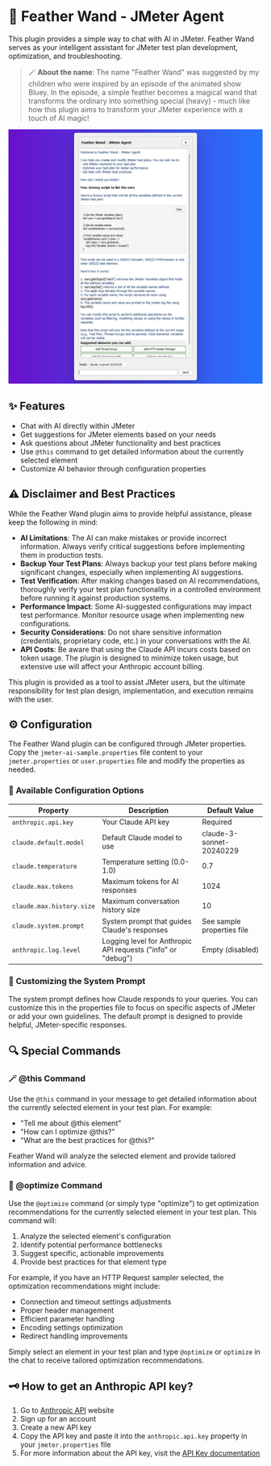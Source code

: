 # 🚀 Feather Wand - JMeter Agent

This plugin provides a simple way to chat with AI in JMeter. Feather Wand serves as your intelligent assistant for JMeter test plan development, optimization, and troubleshooting.

> 🪄 **About the name**: The name "Feather Wand" was suggested by my children who were inspired by an episode of the animated show Bluey. In the episode, a simple feather becomes a magical wand that transforms the ordinary into something special (heavy) - much like how this plugin aims to transform your JMeter experience with a touch of AI magic!

![Feather Wand](./images/Feather-Wand-AI-Agent-JMeter.png)

## ✨ Features

- Chat with AI directly within JMeter
- Get suggestions for JMeter elements based on your needs
- Ask questions about JMeter functionality and best practices
- Use `@this` command to get detailed information about the currently selected element
- Customize AI behavior through configuration properties

## ⚠️ Disclaimer and Best Practices

While the Feather Wand plugin aims to provide helpful assistance, please keep the following in mind:

- **AI Limitations**: The AI can make mistakes or provide incorrect information. Always verify critical suggestions before implementing them in production tests.
- **Backup Your Test Plans**: Always backup your test plans before making significant changes, especially when implementing AI suggestions.
- **Test Verification**: After making changes based on AI recommendations, thoroughly verify your test plan functionality in a controlled environment before running it against production systems.
- **Performance Impact**: Some AI-suggested configurations may impact test performance. Monitor resource usage when implementing new configurations.
- **Security Considerations**: Do not share sensitive information (credentials, proprietary code, etc.) in your conversations with the AI.
- **API Costs**: Be aware that using the Claude API incurs costs based on token usage. The plugin is designed to minimize token usage, but extensive use will affect your Anthropic account billing.

This plugin is provided as a tool to assist JMeter users, but the ultimate responsibility for test plan design, implementation, and execution remains with the user.

## ⚙️ Configuration

The Feather Wand plugin can be configured through JMeter properties. Copy the `jmeter-ai-sample.properties` file content to your `jmeter.properties` or `user.properties` file and modify the properties as needed.

### 🔧 Available Configuration Options

| Property                  | Description                                                  | Default Value              |
| ------------------------- | ------------------------------------------------------------ | -------------------------- |
| `anthropic.api.key`       | Your Claude API key                                          | Required                   |
| `claude.default.model`    | Default Claude model to use                                  | claude-3-sonnet-20240229   |
| `claude.temperature`      | Temperature setting (0.0-1.0)                                | 0.7                        |
| `claude.max.tokens`       | Maximum tokens for AI responses                              | 1024                       |
| `claude.max.history.size` | Maximum conversation history size                            | 10                         |
| `claude.system.prompt`    | System prompt that guides Claude's responses                 | See sample properties file |
| `anthropic.log.level`     | Logging level for Anthropic API requests ("info" or "debug") | Empty (disabled)           |

### 💬 Customizing the System Prompt

The system prompt defines how Claude responds to your queries. You can customize this in the properties file to focus on specific aspects of JMeter or add your own guidelines. The default prompt is designed to provide helpful, JMeter-specific responses.

## 🔍 Special Commands

### 🪄 @this Command

Use the `@this` command in your message to get detailed information about the currently selected element in your test plan. For example:

- "Tell me about @this element"
- "How can I optimize @this?"
- "What are the best practices for @this?"

Feather Wand will analyze the selected element and provide tailored information and advice.

### 🔧 @optimize Command

Use the `@optimize` command (or simply type "optimize") to get optimization recommendations for the currently selected element in your test plan. This command will:

1. Analyze the selected element's configuration
2. Identify potential performance bottlenecks
3. Suggest specific, actionable improvements
4. Provide best practices for that element type

For example, if you have an HTTP Request sampler selected, the optimization recommendations might include:

- Connection and timeout settings adjustments
- Proper header management
- Efficient parameter handling
- Encoding settings optimization
- Redirect handling improvements

Simply select an element in your test plan and type `@optimize` or `optimize` in the chat to receive tailored optimization recommendations.

## 🗝️ How to get an Anthropic API key?

1. Go to [Anthropic API](https://www.anthropic.com/) website
2. Sign up for an account
3. Create a new API key
4. Copy the API key and paste it into the `anthropic.api.key` property in your `jmeter.properties` file
5. For more information about the API key, visit the [API Key documentation](https://www.anthropic.com/api)

